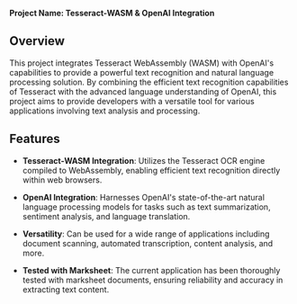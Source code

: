 **Project Name: Tesseract-WASM & OpenAI Integration**

## Overview

This project integrates Tesseract WebAssembly (WASM) with OpenAI's capabilities to provide a powerful text recognition and natural language processing solution. By combining the efficient text recognition capabilities of Tesseract with the advanced language understanding of OpenAI, this project aims to provide developers with a versatile tool for various applications involving text analysis and processing.

## Features

- **Tesseract-WASM Integration**: Utilizes the Tesseract OCR engine compiled to WebAssembly, enabling efficient text recognition directly within web browsers.
  
- **OpenAI Integration**: Harnesses OpenAI's state-of-the-art natural language processing models for tasks such as text summarization, sentiment analysis, and language translation.

- **Versatility**: Can be used for a wide range of applications including document scanning, automated transcription, content analysis, and more.

- **Tested with Marksheet**: The current application has been thoroughly tested with marksheet documents, ensuring reliability and accuracy in extracting text content.
